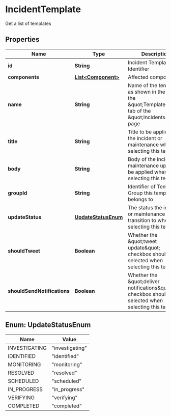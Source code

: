 

# IncidentTemplate

Get a list of templates

## Properties

Name | Type | Description | Notes
------------ | ------------- | ------------- | -------------
**id** | **String** | Incident Template Identifier |  [optional]
**components** | [**List&lt;Component&gt;**](Component.md) | Affected components |  [optional]
**name** | **String** | Name of the template, as shown in the list on the \&quot;Templates\&quot; tab of the \&quot;Incidents\&quot; page |  [optional]
**title** | **String** | Title to be applied to the incident or maintenance when selecting this template |  [optional]
**body** | **String** | Body of the incident or maintenance update to be applied when selecting this template |  [optional]
**groupId** | **String** | Identifier of Template Group this template belongs to |  [optional]
**updateStatus** | [**UpdateStatusEnum**](#UpdateStatusEnum) | The status the incident or maintenance should transition to when selecting this template |  [optional]
**shouldTweet** | **Boolean** | Whether the \&quot;tweet update\&quot; checkbox should be selected when selecting this template |  [optional]
**shouldSendNotifications** | **Boolean** | Whether the \&quot;deliver notifications\&quot; checkbox should be selected when selecting this template |  [optional]



## Enum: UpdateStatusEnum

Name | Value
---- | -----
INVESTIGATING | &quot;investigating&quot;
IDENTIFIED | &quot;identified&quot;
MONITORING | &quot;monitoring&quot;
RESOLVED | &quot;resolved&quot;
SCHEDULED | &quot;scheduled&quot;
IN_PROGRESS | &quot;in_progress&quot;
VERIFYING | &quot;verifying&quot;
COMPLETED | &quot;completed&quot;



